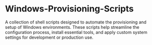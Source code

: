 # Windows-Provisioning-Scripts
A collection of shell scripts designed to automate the provisioning and setup of Windows environments. These scripts help streamline the configuration process, install essential tools, and apply custom system settings for development or production use.
